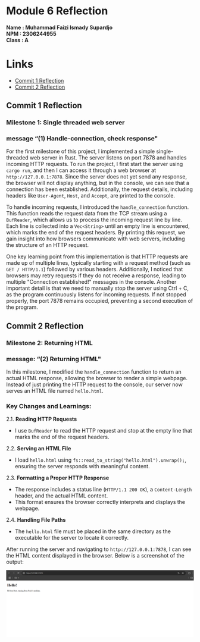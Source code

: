 # Module 6 Reflection

**Name  : Muhammad Faizi Ismady Supardjo** <br>
**NPM   : 2306244955** <br>
**Class : A**

# Links
- [Commit 1 Reflection](##-Commit-1-Reflection)
- [Commit 2 Reflection](##-Commit-2-Reflection)

## Commit 1 Reflection
### Milestone 1: Single threaded web server
### message “(1) Handle-connection, check response"

For the first milestone of this project, I implemented a simple single-threaded web server in Rust. The server listens on port 7878 and handles incoming HTTP requests. To run the project, I first start the server using `cargo run`, and then I can access it through a web browser at `http://127.0.0.1:7878`. Since the server does not yet send any response, the browser will not display anything, but in the console, we can see that a connection has been established. Additionally, the request details, including headers like `User-Agent`, `Host`, and `Accept`, are printed to the console.

To handle incoming requests, I introduced the `handle_connection` function. This function reads the request data from the TCP stream using a `BufReader`, which allows us to process the incoming request line by line. Each line is collected into a `Vec<String>` until an empty line is encountered, which marks the end of the request headers. By printing this request, we gain insight into how browsers communicate with web servers, including the structure of an HTTP request.

One key learning point from this implementation is that HTTP requests are made up of multiple lines, typically starting with a request method (such as `GET / HTTP/1.1`) followed by various headers. Additionally, I noticed that browsers may retry requests if they do not receive a response, leading to multiple "Connection established!" messages in the console. Another important detail is that we need to manually stop the server using Ctrl + C, as the program continuously listens for incoming requests. If not stopped properly, the port 7878 remains occupied, preventing a second execution of the program.

## Commit 2 Reflection
### Milestone 2: Returning HTML
### message: “(2) Returning HTML"

In this milestone, I modified the `handle_connection` function to return an actual HTML response, allowing the browser to render a simple webpage. Instead of just printing the HTTP request to the console, our server now serves an HTML file named `hello.html`.  

### Key Changes and Learnings:  

2.1. **Reading HTTP Requests**  
   - I use `BufReader` to read the HTTP request and stop at the empty line that marks the end of the request headers.  

2.2. **Serving an HTML File**  
   - I load `hello.html` using `fs::read_to_string("hello.html").unwrap();`, ensuring the server responds with meaningful content.  

2.3. **Formatting a Proper HTTP Response**  
   - The response includes a status line (`HTTP/1.1 200 OK`), a `Content-Length` header, and the actual HTML content.  
   - This format ensures the browser correctly interprets and displays the webpage.  

2.4. **Handling File Paths**  
   - The `hello.html` file must be placed in the same directory as the executable for the server to locate it correctly.  

After running the server and navigating to `http://127.0.0.1:7878`, I can see the HTML content displayed in the browser. Below is a screenshot of the output: 

![Commit 2 screen capture](/assets/images/commit2.png)